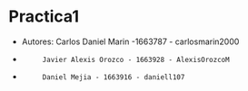 # Practica1

 * Autores: Carlos Daniel Marin -1663787 - carlosmarin2000
 * 		    Javier Alexis Orozco - 1663928 - AlexisOrozcoM
 * 		    Daniel Mejia - 1663916 - daniell107
